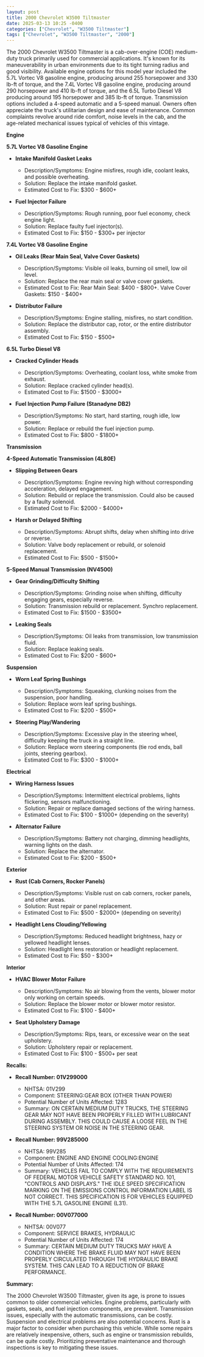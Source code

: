 ```yaml
---
layout: post
title: 2000 Chevrolet W3500 Tiltmaster
date: 2025-03-13 10:25 -0400
categories: ["Chevrolet", "W3500 Tiltmaster"]
tags: ["Chevrolet", "W3500 Tiltmaster", "2000"]
---
```

The 2000 Chevrolet W3500 Tiltmaster is a cab-over-engine (COE) medium-duty truck primarily used for commercial applications. It's known for its maneuverability in urban environments due to its tight turning radius and good visibility. Available engine options for this model year included the 5.7L Vortec V8 gasoline engine, producing around 255 horsepower and 330 lb-ft of torque, and the 7.4L Vortec V8 gasoline engine, producing around 290 horsepower and 410 lb-ft of torque, and the 6.5L Turbo Diesel V8 producing around 195 horsepower and 385 lb-ft of torque. Transmission options included a 4-speed automatic and a 5-speed manual. Owners often appreciate the truck's utilitarian design and ease of maintenance. Common complaints revolve around ride comfort, noise levels in the cab, and the age-related mechanical issues typical of vehicles of this vintage.

**Engine**

**5.7L Vortec V8 Gasoline Engine**

*   **Intake Manifold Gasket Leaks**
    *   Description/Symptoms: Engine misfires, rough idle, coolant leaks, and possible overheating.
    *   Solution: Replace the intake manifold gasket.
    *   Estimated Cost to Fix: $300 - $600+

*   **Fuel Injector Failure**
    *   Description/Symptoms: Rough running, poor fuel economy, check engine light.
    *   Solution: Replace faulty fuel injector(s).
    *   Estimated Cost to Fix: $150 - $300+ per injector

**7.4L Vortec V8 Gasoline Engine**

*   **Oil Leaks (Rear Main Seal, Valve Cover Gaskets)**
    *   Description/Symptoms: Visible oil leaks, burning oil smell, low oil level.
    *   Solution: Replace the rear main seal or valve cover gaskets.
    *   Estimated Cost to Fix: Rear Main Seal: $400 - $800+. Valve Cover Gaskets: $150 - $400+

*   **Distributor Failure**
    *   Description/Symptoms: Engine stalling, misfires, no start condition.
    *   Solution: Replace the distributor cap, rotor, or the entire distributor assembly.
    *   Estimated Cost to Fix: $150 - $500+

**6.5L Turbo Diesel V8**

*   **Cracked Cylinder Heads**
    *   Description/Symptoms: Overheating, coolant loss, white smoke from exhaust.
    *   Solution: Replace cracked cylinder head(s).
    *   Estimated Cost to Fix: $1500 - $3000+

*   **Fuel Injection Pump Failure (Stanadyne DB2)**
    *   Description/Symptoms: No start, hard starting, rough idle, low power.
    *   Solution: Replace or rebuild the fuel injection pump.
    *   Estimated Cost to Fix: $800 - $1800+

**Transmission**

**4-Speed Automatic Transmission (4L80E)**

*   **Slipping Between Gears**
    *   Description/Symptoms: Engine revving high without corresponding acceleration, delayed engagement.
    *   Solution: Rebuild or replace the transmission. Could also be caused by a faulty solenoid.
    *   Estimated Cost to Fix: $2000 - $4000+

*   **Harsh or Delayed Shifting**
    *   Description/Symptoms: Abrupt shifts, delay when shifting into drive or reverse.
    *   Solution: Valve body replacement or rebuild, or solenoid replacement.
    *   Estimated Cost to Fix: $500 - $1500+

**5-Speed Manual Transmission (NV4500)**

*   **Gear Grinding/Difficulty Shifting**
    *   Description/Symptoms: Grinding noise when shifting, difficulty engaging gears, especially reverse.
    *   Solution: Transmission rebuild or replacement. Synchro replacement.
    *   Estimated Cost to Fix: $1500 - $3500+

*   **Leaking Seals**
    *   Description/Symptoms: Oil leaks from transmission, low transmission fluid.
    *   Solution: Replace leaking seals.
    *   Estimated Cost to Fix: $200 - $600+

**Suspension**

*   **Worn Leaf Spring Bushings**
    *   Description/Symptoms: Squeaking, clunking noises from the suspension, poor handling.
    *   Solution: Replace worn leaf spring bushings.
    *   Estimated Cost to Fix: $200 - $500+

*   **Steering Play/Wandering**
    *   Description/Symptoms: Excessive play in the steering wheel, difficulty keeping the truck in a straight line.
    *   Solution: Replace worn steering components (tie rod ends, ball joints, steering gearbox).
    *   Estimated Cost to Fix: $300 - $1000+

**Electrical**

*   **Wiring Harness Issues**
    *   Description/Symptoms: Intermittent electrical problems, lights flickering, sensors malfunctioning.
    *   Solution: Repair or replace damaged sections of the wiring harness.
    *   Estimated Cost to Fix: $100 - $1000+ (depending on the severity)

*   **Alternator Failure**
    *   Description/Symptoms: Battery not charging, dimming headlights, warning lights on the dash.
    *   Solution: Replace the alternator.
    *   Estimated Cost to Fix: $200 - $500+

**Exterior**

*   **Rust (Cab Corners, Rocker Panels)**
    *   Description/Symptoms: Visible rust on cab corners, rocker panels, and other areas.
    *   Solution: Rust repair or panel replacement.
    *   Estimated Cost to Fix: $500 - $2000+ (depending on severity)

*   **Headlight Lens Clouding/Yellowing**
    *   Description/Symptoms: Reduced headlight brightness, hazy or yellowed headlight lenses.
    *   Solution: Headlight lens restoration or headlight replacement.
    *   Estimated Cost to Fix: $50 - $300+

**Interior**

*   **HVAC Blower Motor Failure**
    *   Description/Symptoms: No air blowing from the vents, blower motor only working on certain speeds.
    *   Solution: Replace the blower motor or blower motor resistor.
    *   Estimated Cost to Fix: $100 - $400+

*   **Seat Upholstery Damage**
    *   Description/Symptoms: Rips, tears, or excessive wear on the seat upholstery.
    *   Solution: Upholstery repair or replacement.
    *   Estimated Cost to Fix: $100 - $500+ per seat

**Recalls:**

*   **Recall Number: 01V299000**
    *   NHTSA: 01V299
    *   Component: STEERING:GEAR BOX (OTHER THAN POWER)
    *   Potential Number of Units Affected: 1283
    *   Summary: ON CERTAIN MEDIUM DUTY TRUCKS, THE STEERING GEAR MAY NOT HAVE BEEN PROPERLY FILLED WITH LUBRICANT DURING ASSEMBLY. THIS COULD CAUSE A LOOSE FEEL IN THE STEERING SYSTEM OR NOISE IN THE STEERING GEAR.

*   **Recall Number: 99V285000**
    *   NHTSA: 99V285
    *   Component: ENGINE AND ENGINE COOLING:ENGINE
    *   Potential Number of Units Affected: 174
    *   Summary: VEHICLES FAIL TO COMPLY WITH THE REQUIREMENTS OF FEDERAL MOTOR VEHICLE SAFETY STANDARD NO. 101, "CONTROLS AND DISPLAYS." THE IDLE SPEED SPECIFICATION MARKING ON THE EMISSIONS CONTROL INFORMATION LABEL IS NOT CORRECT. THIS SPECIFICATION IS FOR VEHICLES EQUIPPED WITH THE 5.7L GASOLINE ENGINE (L31).

*   **Recall Number: 00V077000**
    *   NHTSA: 00V077
    *   Component: SERVICE BRAKES, HYDRAULIC
    *   Potential Number of Units Affected: 174
    *   Summary: CERTAIN MEDIUM DUTY TRUCKS MAY HAVE A CONDITION WHERE THE BRAKE FLUID MAY NOT HAVE BEEN PROPERLY CIRCULATED THROUGH THE HYDRAULIC BRAKE SYSTEM. THIS CAN LEAD TO A REDUCTION OF BRAKE PERFORMANCE.

**Summary:**

The 2000 Chevrolet W3500 Tiltmaster, given its age, is prone to issues common to older commercial vehicles. Engine problems, particularly with gaskets, seals, and fuel injection components, are prevalent. Transmission issues, especially with the automatic transmissions, can be costly. Suspension and electrical problems are also potential concerns. Rust is a major factor to consider when purchasing this vehicle. While some repairs are relatively inexpensive, others, such as engine or transmission rebuilds, can be quite costly. Prioritizing preventative maintenance and thorough inspections is key to mitigating these issues.

